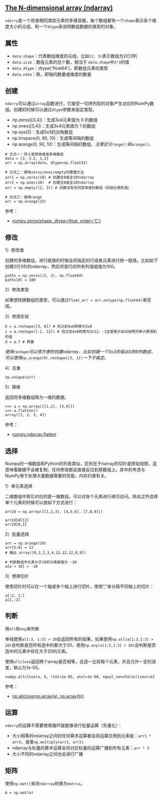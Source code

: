 ## [The N-dimensional array (ndarray)](https://docs.scipy.org/doc/numpy/reference/arrays.ndarray.html)

`ndarry`是一个存放相同类型元素的多维容器，每个数组都有一个`shape`表示各个维度大小的元组，和一个`dtype`来说明数组数据的类型的对象。

## 属性

- `data.shape`：代表数组维度的元组，比如`(2, 3)`表示数组为2行3列
- `data.size`：数组元素的总个数，相当于 `data.shape`中`2*3`的值
- `data.dtype`：dtype('float64')，即数组元素的类型
- `data.ndim`：秩，即轴的数量或维度的数量

## 创建

`ndarry`可以通过`array`函数进行，它接受一切序列型的对象产生对应的NumPy数组。创建的时候可以通过`dtype`参数来指定类型。

- np.zeros([3,4])：生成3x4元素值为 0 的数组
- np.ones([3,4])：生成3x4元素值为 1 的数组
- np.eye(5)：生成5x5的对角数组
- np.linspace(0, 90, 10)：生成等间隔的数组
- np.arange(0, 90, 10)：生成等间隔的数组，*注意区分`range()`和`arange()`。*

```
# 方式一：传入常规单维或多维数组
data = [3, 2.2, 1.3]
arr = np.array(data, dtype=np.float32)

# 方式二：使用zeros/ones/empty的便捷方法
arr1 = np.zeros(10) # 创建全0或全1的ndarray
arr2 = np.ones(10)  # 创建全0或全1的ndarray
arr = np.empty((2, 3)) # 创建没有任何具体值的数组（初始化随机值）

# 方式三：使用range
arr = np.arange(15)
```

参考：

- [numpy.zeros(shape, dtype=float, order='C')](https://docs.scipy.org/doc/numpy/reference/generated/numpy.zeros.html)

## 修改

1）修改值

创建的多维数组，进行赋值的时候会将指定的行或者元素进行统一赋值。比如如下创建2行3列的ndarray，然后将首行的所有列值赋值为100。

```
paths = np.zeros((2, 3), np.float64)
paths[0] = 100
```

2）修改类型

如果想转换数组的类型，可以通过`float_arr = arr.astype(np.float64)`来完成。

3）修改形状

```
b = a.reshape([3, 8]) # 将之前4x6转换为3x8
c = a.reshape([-1, 12]) # 将之前4x6转换为2x12，-1这里表示自动按照列来计算得到的值
d = a.T # 转置
```

*使用`reshape`可以很方便的创建ndarray，比如创建一个3x3的值从0到9的数组，可以使用`np.arange(9).reshape([3, 3])`一下子搞定。*

4）去重

```
np.unique(arr)
```

5）降维

返回将多维数组降为一维的数据。

```
>>> a = np.array([[1,2], [3,4]])
>>> a.flatten()
array([1, 2, 3, 4])
```

参考：

- [numpy.ndarray.flatten](https://docs.scipy.org/doc/numpy/reference/generated/numpy.ndarray.flatten.html)

## 选择

Numpy的一维数组和Python的列表类似，区别在于narray的切片是原始视图，这意味着数据不会被复制，任何修改都会直接反应到原数组上。其中的考虑与NumPy用于处理大量数据需要的性能、内存约束有关。

1）单元素选择

二维数组中索引对应的是一维数组，可以对各个元素进行递归访问。除此之外选择单个元素的时候可以按如下方式进行：

```
arr2d = np.array([[1,2,3], [4,5,6], [7,8,9]])

arr2d[0][2]
arr2d[0,2]
```

2）批量选择

```
arr = np.arange(10)
arr[5:8] = 12
# 输出 array([0,1,2,3,4,12,12,12,8,9])

# 判断数组中元素大于10的元素赋值为 -10 
a[a > 10] = -10
```

3）使用切片

使用切片时可以在一个轴或多个轴上进行切片，使用“,”来分隔不同轴上的切片：

```
a[:2, 1:]
a[1,:2]
```

## 判断

用`all`和`any`来判断

单纯使用`a[1:3, 1:3] > 20`会返回所有的结果，如果使用`np.all(a[1:3,1:3] > 20)`会判断是否所有选中的都大于20，使用`np.any(a[1:3,1:3] > 20)`会判断是否选中的元素中存在大于20的元素。

使用`allclose`返回两个array是否相等，会逐一比较每个元素，并且允许一定的误差，默认为1e-05。

```
numpy.allclose(a, b, rtol=1e-05, atol=1e-08, equal_nan=False)[source]
```

参考：

- [np.allclose(np.array(a), np.array(b))](https://docs.scipy.org/doc/numpy/reference/generated/numpy.allclose.html)


## 运算

`ndarry`的运算不需要使用循环就能够进行批量运算（矢量化）：

- 大小相等的ndarray之间的任何算术运算都会将运算应用到元素级：`arr1 * arr2`，或者`np.multiply(arr1, arr2)`
- ndarray与标量的算术运算会将对应标量的运算广播到所有元素：`arr * 3`
- 大小不同的ndarray之间也会进行广播

## 矩阵

使用`np.mat()`来将`ndarray`转换为`matrix`。

```
A = np.mat(a)
```
